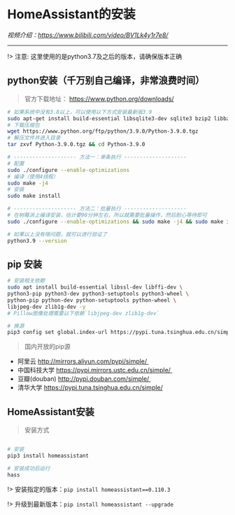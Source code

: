 # HomeAssistant的安装

*视频介绍：https://www.bilibili.com/video/BV1Lk4y1r7e8/*

---
!> 注意: 这里使用的是python3.7及之后的版本，请确保版本正确
## python安装（千万别自己编译，非常浪费时间）
> 官方下载地址： https://www.python.org/downloads/
```bash
# 如果系统中没有3.8以上，可以使用以下方式安装最新版3.9
sudo apt-get install build-essential libsqlite3-dev sqlite3 bzip2 libbz2-dev -y
# 下载压缩包
wget https://www.python.org/ftp/python/3.9.0/Python-3.9.0.tgz
# 解压文件并进入目录
tar zxvf Python-3.9.0.tgz && cd Python-3.9.0

# -------------------- 方法一：单条执行 --------------------
# 配置
sudo ./configure --enable-optimizations
# 编译（使用4线程）
sudo make -j4
# 安装
sudo make install

# -------------------- 方法二：批量执行 --------------------
# 在树莓派上编译安装，估计要90分钟左右，所以就需要批量操作，然后耐心等待即可
sudo ./configure --enable-optimizations && sudo make -j4 && sudo make install

# 如果以上没有啥问题，就可以进行验证了
python3.9 --version
```
## pip 安装

```bash
# 安装相关依赖
sudo apt install build-essential libssl-dev libffi-dev \
python3-pip python3-dev python3-setuptools python3-wheel \
python-pip python-dev python-setuptools python-wheel \
libjpeg-dev zlib1g-dev -y
# Pillow图像处理需要以下依赖`libjpeg-dev zlib1g-dev`

# 换源
pip3 config set global.index-url https://pypi.tuna.tsinghua.edu.cn/simple
```

> 国内开放的pip源
* 阿里云 http://mirrors.aliyun.com/pypi/simple/ 
* 中国科技大学 https://pypi.mirrors.ustc.edu.cn/simple/ 
* 豆瓣(douban) http://pypi.douban.com/simple/ 
* 清华大学 https://pypi.tuna.tsinghua.edu.cn/simple/

## HomeAssistant安装

> 安装方式

```bash

# 安装
pip3 install homeassistant

# 安装成功后运行
hass
```
!> 安装指定的版本：`pip install homeassistant==0.110.3`

!> 升级到最新版本：`pip install homeassistant --upgrade`


